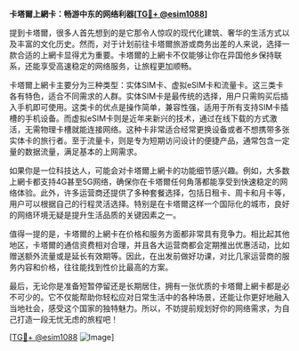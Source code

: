 **卡塔爾上網卡：畅游中东的网络利器[[TG💪+ @esim1088](https://t.me/s/esim1088)]**

提到卡塔爾，很多人首先想到的是它那令人惊叹的现代化建筑、奢华的生活方式以及丰富的文化历史。然而，对于计划前往卡塔爾旅游或商务出差的人来说，选择一款合适的上網卡显得尤为重要。卡塔爾的上網卡不仅能够让你在异国他乡保持联系，还能享受高速稳定的网络服务，让旅程更加顺畅。

卡塔爾上網卡主要分为三种类型：实体SIM卡、虚拟eSIM卡和流量卡。这三类卡各有特色，适合不同需求的人群。实体SIM卡是最传统的选择，用户只需购买后插入手机即可使用。这类卡的优点是操作简单，兼容性强，适用于所有支持SIM卡插槽的手机设备。而虚拟eSIM卡则是近年来新兴的技术，通过在线下载的方式激活，无需物理卡槽就能连接网络。这种卡非常适合经常更换设备或者不想携带多张实体卡的旅行者。至于流量卡，则是专为短期访问设计的便捷产品，通常包含一定量的数据流量，满足基本的上网需求。

如果你是一位科技达人，可能会对卡塔爾上網卡的功能细节感兴趣。例如，大多数上網卡都支持4G甚至5G网络，确保你在卡塔爾任何角落都能享受到快速稳定的网络体验。此外，许多运营商还提供了多种套餐选择，包括日租卡、周卡和月卡等，用户可以根据自己的行程灵活选择。特别是在卡塔爾这样一个国际化的城市，良好的网络环境无疑是提升生活品质的关键因素之一。

值得一提的是，卡塔爾的上網卡在价格和服务方面都非常具有竞争力。相比起其他地区，卡塔爾的通信资费相对合理，并且各大运营商都会定期推出优惠活动，比如赠送额外流量或是延长有效期等。因此，在出发前做好功课，对比几家运营商的服务内容和价格，往往能找到性价比最高的方案。

最后，无论你是准备短暂停留还是长期居住，拥有一张优质的卡塔爾上網卡都是必不可少的。它不仅能帮助你轻松应对日常生活中的各种场景，还能让你更好地融入当地社会，感受这个国家的独特魅力。所以，不妨提前规划好你的网络需求，为自己打造一段无忧无虑的旅程吧！

[[TG💪+ @esim1088](https://t.me/s/esim1088) ![Image](https://i.postimg.cc/4NQfJmqS/Snipaste-2025-05-13-00-14-12.png)]